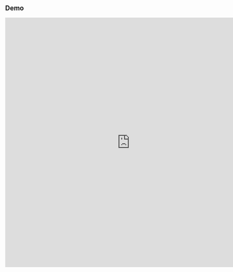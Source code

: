 ## Demo

<iframe src="https://jaccogoris.github.io/dist/index.html" width="800" height="800" style="border:none;"/>
